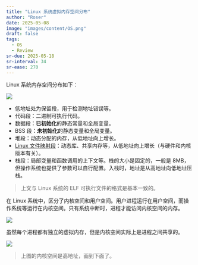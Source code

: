 ```yaml
---
title: "Linux 系统虚拟内存空间分布"
author: "Roser"
date: 2025-05-08
image: "images/content/OS.png"
draft: false
tags:
  - OS
  - Review
sr-due: 2025-05-18
sr-interval: 34
sr-ease: 270
---
```

Linux 系统内存空间分布如下：

![](images/Linux内存空间分布.webp)

- 低地址处为保留段，用于检测地址错误等。
- 代码段：二进制可执行代码。
- 数据段：**已初始化**的静态常量和全局变量。
- BSS 段：**未初始化**的静态变量和全局变量。
- 堆段：动态分配的内存，从低地址向上增长。
- [Linux 文件映射段](../Linux-文件映射段)：动态库、共享内存等，从低地址向上增长（与硬件和内核版本有关）。
- 栈段：局部变量和函数调用的上下文等。栈的大小是固定的，一般是 8MB，但操作系统也提供了参数可以自行配置。入栈时，地址是从高地址向低地址压栈。

> 上文与 Linux 系统的 ELF 可执行文件的格式是基本一致的。

在 Linux 系统中，区分了内核空间和用户空间。用户进程运行在用户空间，而操作系统等运行在内核空间。只有系统中断时，进程才能访问内核空间的内存。

![](images/Linux不同系统空间分布.webp)

虽然每个进程都有独立的虚拟内存，但是内核空间实际上是进程之间共享的。

![](images/Linux内核空间共享.webp)

> 上图的内核空间是高地址，画到下面了。